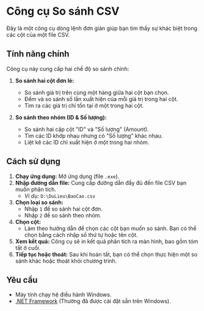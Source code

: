 # Công cụ So sánh CSV

Đây là một công cụ dòng lệnh đơn giản giúp bạn tìm thấy sự khác biệt trong các cột của một file CSV.

## Tính năng chính

Công cụ này cung cấp hai chế độ so sánh chính:

1.  **So sánh hai cột đơn lẻ:**
    *   So sánh giá trị trên cùng một hàng giữa hai cột bạn chọn.
    *   Đếm và so sánh số lần xuất hiện của mỗi giá trị trong hai cột.
    *   Tìm ra các giá trị chỉ tồn tại ở một trong hai cột.

2.  **So sánh theo nhóm (ID & Số lượng):**
    *   So sánh hai cặp cột "ID" và "Số lượng" (Amount).
    *   Tìm các ID khớp nhau nhưng có "Số lượng" khác nhau.
    *   Liệt kê các ID chỉ xuất hiện ở một trong hai nhóm.

## Cách sử dụng

1.  **Chạy ứng dụng:** Mở ứng dụng (file `.exe`).
2.  **Nhập đường dẫn file:** Cung cấp đường dẫn đầy đủ đến file CSV bạn muốn phân tích.
    *   *Ví dụ:* `D:\DuLieu\BaoCao.csv`
3.  **Chọn loại so sánh:**
    *   Nhập `1` để so sánh hai cột đơn.
    *   Nhập `2` để so sánh theo nhóm.
4.  **Chọn cột:**
    *   Làm theo hướng dẫn để chọn các cột bạn muốn so sánh. Bạn có thể chọn bằng cách nhập số thứ tự hoặc tên cột.
5.  **Xem kết quả:** Công cụ sẽ in kết quả phân tích ra màn hình, bao gồm tóm tắt ở cuối.
6.  **Tiếp tục hoặc thoát:** Sau khi hoàn tất, bạn có thể chọn thực hiện một so sánh khác hoặc thoát khỏi chương trình.

## Yêu cầu

*   Máy tính chạy hệ điều hành Windows.
*   [.NET Framework](https://dotnet.microsoft.com/download/dotnet-framework) (Thường đã được cài đặt sẵn trên Windows).
